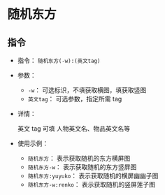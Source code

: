 # 随机东方

## 指令

- 指令： `随机东方(-w):(英文tag)`

- 参数：

  - `-w`： 可选标识，不填获取横图，填获取竖图
  - `英文tag`： 可选参数，指定所需 tag

- 详情：

  英文 tag 可填 人物英文名、物品英文名等

- 使用示例：

  - `随机东方`： 表示获取随机的东方横屏图
  - `随机东方-w`： 表示获取随机的东方竖屏图
  - `随机东方:yuyuko`： 表示获取随机的横屏幽幽子图
  - `随机东方-w:renko`： 表示获取随机的竖屏莲子图
